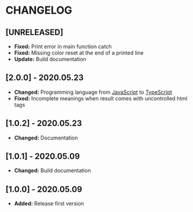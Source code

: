 # CHANGELOG

## [UNRELEASED]

* **Fixed:** Print error in main function catch
* **Fixed:** Missing color reset at the end of a printed line
* **Update:** Build documentation

## [2.0.0] - 2020.05.23

* **Changed:** Programming language from [JavaScript](https://es.wikipedia.org/wiki/JavaScript) to [TypeScript](https://es.wikipedia.org/wiki/TypeScript)
* **Fixed:** Incomplete meanings when result comes with uncontrolled html tags

## [1.0.2] - 2020.05.23

* **Changed:** Documentation

## [1.0.1] - 2020.05.09

* **Changed:** Build documentation

## [1.0.0] - 2020.05.09

* **Added:** Release first version
